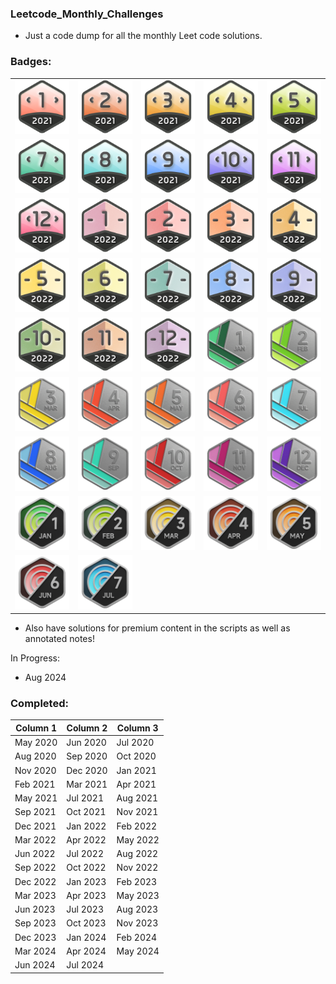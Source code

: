 ### Leetcode_Monthly_Challenges

* Just a code dump for all the monthly Leet code solutions. 

### Badges:

<table>
  <tr>
    <td><img src="https://github.com/janmichael88/Leetcode_Monthly_Challenges/blob/master/Badges/dcc-2021-1.png" width="100"></td>
    <td><img src="https://github.com/janmichael88/Leetcode_Monthly_Challenges/blob/master/Badges/dcc-2021-2.png" width="100"></td>
    <td><img src="https://github.com/janmichael88/Leetcode_Monthly_Challenges/blob/master/Badges/dcc-2021-3.png" width="100"></td>
    <td><img src="https://github.com/janmichael88/Leetcode_Monthly_Challenges/blob/master/Badges/dcc-2021-4.png" width="100"></td>
    <td><img src="https://github.com/janmichael88/Leetcode_Monthly_Challenges/blob/master/Badges/dcc-2021-5.png" width="100"></td>
  </tr>
  <tr>
    <td><img src="https://github.com/janmichael88/Leetcode_Monthly_Challenges/blob/master/Badges/dcc-2021-7.png" width="100"></td>
    <td><img src="https://github.com/janmichael88/Leetcode_Monthly_Challenges/blob/master/Badges/dcc-2021-8.png" width="100"></td>
    <td><img src="https://github.com/janmichael88/Leetcode_Monthly_Challenges/blob/master/Badges/dcc-2021-9.png" width="100"></td>
    <td><img src="https://github.com/janmichael88/Leetcode_Monthly_Challenges/blob/master/Badges/dcc-2021-10.png" width="100"></td>
    <td><img src="https://github.com/janmichael88/Leetcode_Monthly_Challenges/blob/master/Badges/dcc-2021-11.png" width="100"></td>
  </tr>
  <tr>
    <td><img src="https://github.com/janmichael88/Leetcode_Monthly_Challenges/blob/master/Badges/dcc-2021-12.png" width="100"></td>
    <td><img src="https://github.com/janmichael88/Leetcode_Monthly_Challenges/blob/master/Badges/dcc-2022-1.png" width="100"></td>
    <td><img src="https://github.com/janmichael88/Leetcode_Monthly_Challenges/blob/master/Badges/dcc-2022-2.png" width="100"></td>
    <td><img src="https://github.com/janmichael88/Leetcode_Monthly_Challenges/blob/master/Badges/dcc-2022-3.png" width="100"></td>
    <td><img src="https://github.com/janmichael88/Leetcode_Monthly_Challenges/blob/master/Badges/dcc-2022-4.png" width="100"></td>
  </tr>
  <tr>
    <td><img src="https://github.com/janmichael88/Leetcode_Monthly_Challenges/blob/master/Badges/dcc-2022-5.png" width="100"></td>
    <td><img src="https://github.com/janmichael88/Leetcode_Monthly_Challenges/blob/master/Badges/dcc-2022-6.png" width="100"></td>
    <td><img src="https://github.com/janmichael88/Leetcode_Monthly_Challenges/blob/master/Badges/dcc-2022-7.png" width="100"></td>
    <td><img src="https://github.com/janmichael88/Leetcode_Monthly_Challenges/blob/master/Badges/dcc-2022-8.png" width="100"></td>
    <td><img src="https://github.com/janmichael88/Leetcode_Monthly_Challenges/blob/master/Badges/dcc-2022-9.png" width="100"></td>
  </tr>
  <tr>
    <td><img src="https://github.com/janmichael88/Leetcode_Monthly_Challenges/blob/master/Badges/dcc-2022-10.png" width="100"></td>
    <td><img src="https://github.com/janmichael88/Leetcode_Monthly_Challenges/blob/master/Badges/dcc-2022-11.png" width="100"></td>
    <td><img src="https://github.com/janmichael88/Leetcode_Monthly_Challenges/blob/master/Badges/dcc-2022-12.png" width="100"></td>
    <td><img src="https://github.com/janmichael88/Leetcode_Monthly_Challenges/blob/master/Badges/2023-01.gif" width="100"></td>
    <td><img src="https://github.com/janmichael88/Leetcode_Monthly_Challenges/blob/master/Badges/2023-02.gif" width="100"></td>
  </tr>
  <tr>
    <td><img src="https://github.com/janmichael88/Leetcode_Monthly_Challenges/blob/master/Badges/2023-03.gif" width="100"></td>
    <td><img src="https://github.com/janmichael88/Leetcode_Monthly_Challenges/blob/master/Badges/2023-04.gif" width="100"></td>
    <td><img src="https://github.com/janmichael88/Leetcode_Monthly_Challenges/blob/master/Badges/2023-05.gif" width="100"></td>
    <td><img src="https://github.com/janmichael88/Leetcode_Monthly_Challenges/blob/master/Badges/2023-06.gif" width="100"></td>
    <td><img src="https://github.com/janmichael88/Leetcode_Monthly_Challenges/blob/master/Badges/2023-07.gif" width="100"></td>
  </tr>
  <tr>
    <td><img src="https://github.com/janmichael88/Leetcode_Monthly_Challenges/blob/master/Badges/2023-08.gif" width="100"></td>
    <td><img src="https://github.com/janmichael88/Leetcode_Monthly_Challenges/blob/master/Badges/2023-09.gif" width="100"></td>
    <td><img src="https://github.com/janmichael88/Leetcode_Monthly_Challenges/blob/master/Badges/2023-10.gif" width="100"></td>
    <td><img src="https://github.com/janmichael88/Leetcode_Monthly_Challenges/blob/master/Badges/2023-11.gif" width="100"></td>
    <td><img src="https://github.com/janmichael88/Leetcode_Monthly_Challenges/blob/master/Badges/2023-12.gif" width="100"></td>
  </tr>
    <tr>
    <td><img src="https://github.com/janmichael88/Leetcode_Monthly_Challenges/blob/master/Badges/2024-01.gif" width="100"></td>
    <td><img src="https://github.com/janmichael88/Leetcode_Monthly_Challenges/blob/master/Badges/2024-02.gif" width="100"></td>
    <td><img src="https://github.com/janmichael88/Leetcode_Monthly_Challenges/blob/master/Badges/2024-03.gif" width="100"></td>
    <td><img src="https://github.com/janmichael88/Leetcode_Monthly_Challenges/blob/master/Badges/2024-04.gif" width="100"></td>
    <td><img src="https://github.com/janmichael88/Leetcode_Monthly_Challenges/blob/master/Badges/2024-05.gif" width="100"></td>
  </tr>
    <tr>
    <td><img src="https://github.com/janmichael88/Leetcode_Monthly_Challenges/blob/master/Badges/2024-06.gif" width="100"></td>
    <td><img src="https://github.com/janmichael88/Leetcode_Monthly_Challenges/blob/master/Badges/2024-07.gif" width="100"></td>
  </tr>
</table>

* Also have solutions for premium content in the scripts as well as annotated notes!

In Progress:
* Aug 2024

### Completed:
Column 1 | Column 2 | Column 3
--- | --- | ---
May 2020 | Jun 2020 | Jul 2020
Aug 2020 | Sep 2020 | Oct 2020
Nov 2020 | Dec 2020 | Jan 2021
Feb 2021 | Mar 2021 | Apr 2021
May 2021 | Jul 2021 | Aug 2021
Sep 2021 | Oct 2021 | Nov 2021
Dec 2021 | Jan 2022 | Feb 2022
Mar 2022 | Apr 2022 | May 2022
Jun 2022 | Jul 2022 | Aug 2022
Sep 2022 | Oct 2022 | Nov 2022
Dec 2022 | Jan 2023 | Feb 2023
Mar 2023 | Apr 2023 | May 2023
Jun 2023 | Jul 2023 | Aug 2023
Sep 2023 | Oct 2023 | Nov 2023
Dec 2023 | Jan 2024 | Feb 2024        
Mar 2024 | Apr 2024 | May 2024
Jun 2024 | Jul 2024 |

